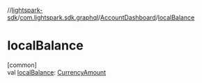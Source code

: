 //[lightspark-sdk](../../../index.md)/[com.lightspark.sdk.graphql](../index.md)/[AccountDashboard](index.md)/[localBalance](local-balance.md)

# localBalance

[common]\
val [localBalance](local-balance.md): [CurrencyAmount](../../com.lightspark.sdk.model/-currency-amount/index.md)
